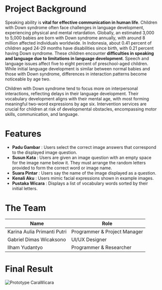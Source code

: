 # Project Background
Speaking ability is **vital for effective communication in human life**. Children with Down syndrome often face challenges in language development, experiencing physical and mental retardation. Globally, an estimated 3,000 to 5,000 babies are born with Down syndrome annually, with around 8 million affected individuals worldwide. In Indonesia, about 0.41 percent of children aged 24-29 months have disabilities since birth, with 0.21 percent having Down syndrome. These children encounter **difficulties in speaking and language due to limitations in language development**. Speech and language issues affect five to eight percent of preschool-aged children. While initial language development is similar between normal babies and those with Down syndrome, differences in interaction patterns become noticeable by age two. 

Children with Down syndrome tend to focus more on interpersonal interactions, reflecting delays in their language development. Their vocabulary development aligns with their mental age, with most forming meaningful two-word expressions by age six. Intervention services are crucial for children at risk of developmental obstacles, encompassing motor skills, communication, and language.

# Features
- **Padu Gambar** : Users select the correct image answers that correspond to the displayed image question.
- **Susun Kata** : Users are given an image question with an empty space for the image name below it. They must arrange the random letters provided to form the correct word or image name.
- **Suara Pintar** : Users say the name of the image displayed as a question.
- **Kenali Aku** : Users mimic facial expressions shown in example images.
- **Pustaka Wicara** : Displays a list of vocabulary words sorted by their initial letters.

# The Team
| Name | Role |
| ------ | ------ |
| Karina Aulia Primanti Putri | Programmer & Project Manager | 
| Gabriel Dimas Wicaksono | UI/UX Designer |
| Ilham Yudantyo | Programmer & Researcher |

# Final Result
![Prototype CaraWicara](prototype-carawicara.png)
